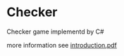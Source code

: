 # Checker
Checker game implementd by C#

more information see [introduction.pdf](https://github.com/canqChen/Checker/blob/main/introduction.pdf)
